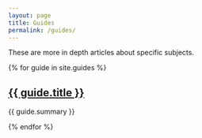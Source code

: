 ```yaml
---
layout: page
title: Guides
permalink: /guides/
---
```


These are more in depth articles about specific subjects.


{% for guide in site.guides %}
  <h2>
    <a href="{{ guide.url }}">
      {{ guide.title }}
    </a>
  </h2>
  <p>
    {{ guide.summary }}
  </p>
{% endfor %}